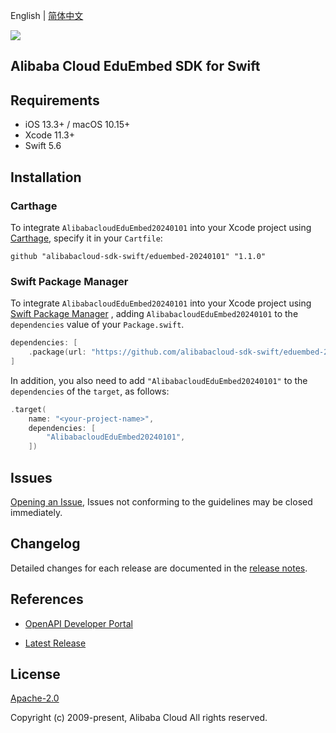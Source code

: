 English | [简体中文](README-CN.md)

![](https://aliyunsdk-pages.alicdn.com/icons/AlibabaCloud.svg)

## Alibaba Cloud EduEmbed SDK for Swift

## Requirements

- iOS 13.3+ / macOS 10.15+
- Xcode 11.3+
- Swift 5.6

## Installation

### Carthage

To integrate `AlibabacloudEduEmbed20240101` into your Xcode project using [Carthage](https://github.com/Carthage/Carthage), specify it in your `Cartfile`:

```ogdl
github "alibabacloud-sdk-swift/eduembed-20240101" "1.1.0"
```

### Swift Package Manager

To integrate `AlibabacloudEduEmbed20240101` into your Xcode project using [Swift Package Manager](https://swift.org/package-manager/) , adding `AlibabacloudEduEmbed20240101` to the `dependencies` value of your `Package.swift`.

```swift
dependencies: [
    .package(url: "https://github.com/alibabacloud-sdk-swift/eduembed-20240101.git", from: "1.1.0")
]
```

In addition, you also need to add `"AlibabacloudEduEmbed20240101"` to the `dependencies` of the `target`, as follows:

```swift
.target(
    name: "<your-project-name>",
    dependencies: [
        "AlibabacloudEduEmbed20240101",
    ])
```

## Issues

[Opening an Issue](https://github.com/alibabacloud-sdk-swift/eduembed-20240101/issues/new), Issues not conforming to the guidelines may be closed immediately.

## Changelog

Detailed changes for each release are documented in the [release notes](./ChangeLog.txt).

## References

* [OpenAPI Developer Portal](https://next.api.alibabacloud.com/home)
- [Latest Release](https://github.com/alibabacloud-sdk-swift/eduembed-20240101)

## License

[Apache-2.0](http://www.apache.org/licenses/LICENSE-2.0)

Copyright (c) 2009-present, Alibaba Cloud All rights reserved.
